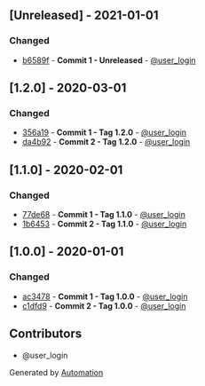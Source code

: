 ## [Unreleased] - 2021-01-01

### Changed
- [b6589f](http://api.github.com) - **Commit 1 - Unreleased** - [@user_login](http//github.com/user_login)

## [1.2.0] - 2020-03-01

### Changed
- [356a19](http://api.github.com) - **Commit 1 - Tag 1.2.0** - [@user_login](http//github.com/user_login)
- [da4b92](http://api.github.com) - **Commit 2 - Tag 1.2.0** - [@user_login](http//github.com/user_login)

## [1.1.0] - 2020-02-01

### Changed
- [77de68](http://api.github.com) - **Commit 1 - Tag 1.1.0** - [@user_login](http//github.com/user_login)
- [1b6453](http://api.github.com) - **Commit 2 - Tag 1.1.0** - [@user_login](http//github.com/user_login)

## [1.0.0] - 2020-01-01

### Changed
- [ac3478](http://api.github.com) - **Commit 1 - Tag 1.0.0** - [@user_login](http//github.com/user_login)
- [c1dfd9](http://api.github.com) - **Commit 2 - Tag 1.0.0** - [@user_login](http//github.com/user_login)

## Contributors

- @user_login

Generated by [Automation](https://github.com/aeon-php/automation)